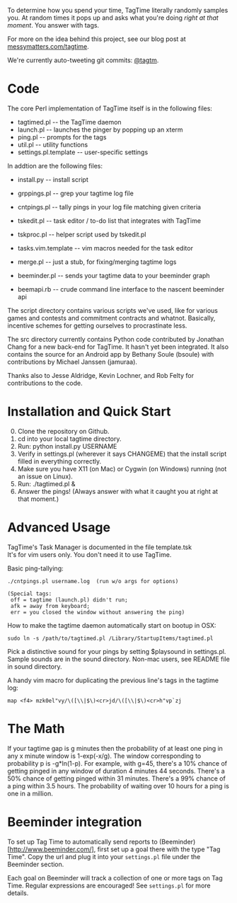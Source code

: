 To determine how you spend your time, TagTime literally randomly samples you.
At random times it pops up and asks what you're doing *right at that moment*.
You answer with tags.

For more on the idea behind this project, see our blog post at
[messymatters.com/tagtime](http://messymatters.com/tagtime ).

We're currently auto-tweeting git commits: [@tagtm](http://twitter.com/tagtm ).

# Code 

The core Perl implementation of TagTime itself is in the following files:

* tagtimed.pl -- the TagTime daemon
* launch.pl -- launches the pinger by popping up an xterm
* ping.pl -- prompts for the tags
* util.pl -- utility functions
* settings.pl.template -- user-specific settings

In addtion are the following files:

* install.py -- install script
* grppings.pl -- grep your tagtime log file
* cntpings.pl -- tally pings in your log file matching given criteria

* tskedit.pl -- task editor / to-do list that integrates with TagTime
* tskproc.pl -- helper script used by tskedit.pl
* tasks.vim.template -- vim macros needed for the task editor

* merge.pl -- just a stub, for fixing/merging tagtime logs

* beeminder.pl -- sends your tagtime data to your beeminder graph
* beemapi.rb -- crude command line interface to the nascent beeminder api

The script directory contains various scripts we've used, like for various games and contests and commitment contracts and whatnot. 
Basically, incentive schemes for getting ourselves to procrastinate less.

The src directory currently contains Python code contributed by Jonathan Chang for a new back-end for TagTime. It hasn't yet been integrated.
It also contains the source for an Android app by Bethany Soule (bsoule) with contributions by Michael Janssen (jamuraa).

Thanks also to Jesse Aldridge, Kevin Lochner, and Rob Felty for contributions to the code.

# Installation and Quick Start

0. Clone the repository on Github.
1. cd into your local tagtime directory.
2. Run: python install.py USERNAME
3. Verify in settings.pl (wherever it says CHANGEME) that the install
   script filled in everything correctly.
4. Make sure you have X11 (on Mac) or Cygwin (on Windows) running (not an issue on Linux).
5. Run: ./tagtimed.pl &
6. Answer the pings!
   (Always answer with what it caught you at right at that moment.)

# Advanced Usage

TagTime's Task Manager is documented in the file template.tsk  
It's for vim users only.  You don't need it to use TagTime.

Basic ping-tallying: 

    ./cntpings.pl username.log  (run w/o args for options)

    (Special tags: 
     off = tagtime (launch.pl) didn't run;
     afk = away from keyboard;
     err = you closed the window without answering the ping)

How to make the tagtime daemon automatically start on bootup in OSX:

    sudo ln -s /path/to/tagtimed.pl /Library/StartupItems/tagtimed.pl

Pick a distinctive sound for your pings by setting $playsound in 
settings.pl. Sample sounds are in the sound directory. Non-mac users, 
see README file in sound directory.

A handy vim macro for duplicating the previous line's tags in the tagtime log:

    map <f4> mzk0el"vy/\([\\|$\)<cr>jd/\([\\|$\)<cr>h"vp`zj

# The Math

If your tagtime gap is g minutes then the probability of at least one ping
in any x minute window is 1-exp(-x/g).
The window corresponding to probability p is -g*ln(1-p).
For example, with g=45, there's a 10% chance of getting pinged in any window
of duration 4 minutes 44 seconds.  There's a 50% chance of getting pinged within 31 minutes.
There's a 99% chance of a ping within 3.5 hours.
The probability of waiting over 10 hours for a ping is one in a million.

# Beeminder integration

To set up Tag Time to automatically send reports to (Beeminder)[http://www.beeminder.com/], 
first set up a goal there with the type "Tag Time". Copy the url and plug it into your 
`settings.pl` file under the Beeminder section. 

Each goal on Beeminder will track a collection of one or more tags on Tag Time. Regular expressions 
are encouraged! See `settings.pl` for more details. 

